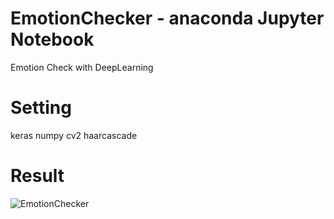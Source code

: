 # EmotionChecker - anaconda Jupyter Notebook
Emotion Check with DeepLearning

# Setting
keras
numpy
cv2
haarcascade

# Result

![EmotionChecker](https://user-images.githubusercontent.com/88410343/138280002-d9f607dd-e257-4a9f-92f0-9b4c4f69e201.png)

